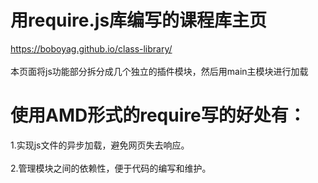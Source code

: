 # 用require.js库编写的课程库主页
https://boboyag.github.io/class-library/<br><br>
本页面将js功能部分拆分成几个独立的插件模块，然后用main主模块进行加载
# 使用AMD形式的require写的好处有：
1.实现js文件的异步加载，避免网页失去响应。<br><br>
2.管理模块之间的依赖性，便于代码的编写和维护。
